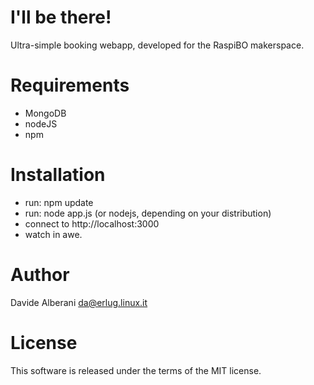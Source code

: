 I'll be there!
==============

Ultra-simple booking webapp, developed for the RaspiBO makerspace.


Requirements
============

* MongoDB
* nodeJS
* npm

Installation
============

* run: npm update
* run: node app.js (or nodejs, depending on your distribution)
* connect to http://localhost:3000
* watch in awe.


Author
======

Davide Alberani <da@erlug.linux.it>

License
=======

This software is released under the terms of the MIT license.


